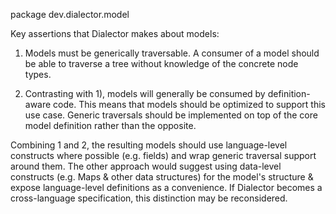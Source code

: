 package dev.dialector.model

Key assertions that Dialector makes about models:

1) Models must be generically traversable. A consumer of a model should be able to traverse a tree without
knowledge of the concrete node types.

2) Contrasting with 1), models will generally be consumed by definition-aware code. This means that models
should be optimized to support this use case. Generic traversals should be implemented on top of the core
model definition rather than the opposite.

Combining 1 and 2, the resulting models should use language-level constructs where possible (e.g. fields) and
wrap generic traversal support around them. The other approach would suggest using data-level constructs
(e.g. Maps & other data structures) for the model's structure & expose language-level definitions as a convenience.
If Dialector becomes a cross-language specification, this distinction may be reconsidered.